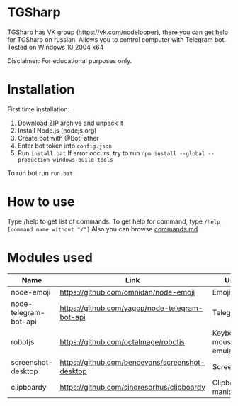 # TGSharp
TGSharp has VK group (https://vk.com/nodelooper), there you can get help for TGSharp on russian.
Allows you to control computer with Telegram bot. Tested on Windows 10 2004 x64

Disclaimer:
For educational purposes only.

# Installation
First time installation:
1. Download ZIP archive and unpack it
2. Install Node.js (nodejs.org)
3. Create bot with @BotFather
4. Enter bot token into ```config.json```
5. Run ```install.bat```
If error occurs, try to run ```npm install --global --production windows-build-tools```

To run bot run ```run.bat```

# How to use
Type /help to get list of commands. To get help for command, type ```/help [command name without "/"]```
Also you can browse [commands.md](../commands.md)

# Modules used
| Name                  | Link                                            | Usage                        |
|-----------------------|-------------------------------------------------|------------------------------|
| node-emoji            | https://github.com/omnidan/node-emoji           | Emojis                       |
| node-telegram-bot-api | https://github.com/yagop/node-telegram-bot-api  | Telegram API                 |
| robotjs               | https://github.com/octalmage/robotjs            | Keyboard and mouse emulation |
| screenshot-desktop    | https://github.com/bencevans/screenshot-desktop | Screenshots                  |
| clipboardy            | https://github.com/sindresorhus/clipboardy      | Clipboard manipulations      |
